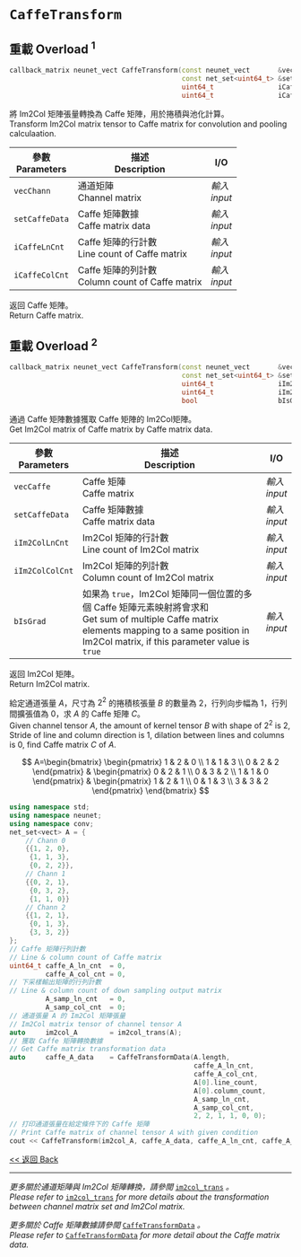 # `CaffeTransform`

## 重載 Overload $^1$

```c++
callback_matrix neunet_vect CaffeTransform(const neunet_vect       &vecChann,
                                           const net_set<uint64_t> &setCaffeData,
                                           uint64_t                iCaffeLnCnt,
                                           uint64_t                iCaffeColCnt);
```

將 Im2Col 矩陣張量轉換為 Caffe 矩陣，用於捲積與池化計算。\
Transform Im2Col matrix tensor to Caffe matrix for convolution and pooling calculaation.

參數<br>Parameters|描述<br>Description|I/O
-|-|-
`vecChann`|通道矩陣<br>Channel matrix|*輸入<br>input*
`setCaffeData`|Caffe 矩陣數據<br>Caffe matrix data|*輸入<br>input*
`iCaffeLnCnt`|Caffe 矩陣的行計數<br>Line count of Caffe matrix|*輸入<br>input*
`iCaffeColCnt`|Caffe 矩陣的列計數<br>Column count of Caffe matrix|*輸入<br>input*

返回 Caffe 矩陣。\
Return Caffe matrix.

## 重載 Overload $^2$

```c++
callback_matrix neunet_vect CaffeTransform(const neunet_vect       &vecCaffe,
                                           const net_set<uint64_t> &setCaffeData,
                                           uint64_t                iIm2ColLnCnt,
                                           uint64_t                iIm2ColColCnt,
                                           bool                    bIsGrad);
```

通過 Caffe 矩陣數據獲取 Caffe 矩陣的 Im2Col矩陣。\
Get Im2Col matrix of Caffe matrix by Caffe matrix data.

參數<br>Parameters|描述<br>Description|I/O
-|-|-
`vecCaffe`|Caffe 矩陣<br>Caffe matrix|*輸入<br>input*
`setCaffeData`|Caffe 矩陣數據<br>Caffe matrix data|*輸入<br>input*
`iIm2ColLnCnt`|Im2Col 矩陣的行計數<br>Line count of Im2Col matrix|*輸入<br>input*
`iIm2ColColCnt`|Im2Col 矩陣的列計數<br>Column count of Im2Col matrix|*輸入<br>input*
`bIsGrad`|如果為 `true`，Im2Col 矩陣同一個位置的多個 Caffe 矩陣元素映射將會求和<br>Get sum of multiple Caffe matrix elements mapping to a same position in Im2Col matrix, if this parameter value is `true`|*輸入<br>input*

返回 Im2Col 矩陣。\
Return Im2Col matrix.

給定通道張量 $A$，尺寸為 $2^2$ 的捲積核張量 $B$ 的數量為 $2$，行列向步幅為 $1$，行列間擴張值為 $0$，求 $A$ 的 Caffe 矩陣 $C$。\
Given channel tensor $A$, the amount of kernel tensor $B$ with shape of $2^2$ is $2$, Stride of line and column direction is $1$, dilation between lines and columns is $0$, find Caffe matrix $C$ of $A$.

$$
A=\begin{bmatrix} \begin{pmatrix}
    1 & 2 & 0 \\
    1 & 1 & 3 \\
    0 & 2 & 2
\end{pmatrix} & \begin{pmatrix}
    0 & 2 & 1 \\
    0 & 3 & 2 \\
    1 & 1 & 0
\end{pmatrix} & \begin{pmatrix}
    1 & 2 & 1 \\
    0 & 1 & 3 \\
    3 & 3 & 2
\end{pmatrix} \end{bmatrix}
$$

```c++
using namespace std;
using namespace neunet;
using namespace conv;
net_set<vect> A = {
    // Chann 0
    {{1, 2, 0},
     {1, 1, 3},
     {0, 2, 2}},
    // Chann 1
    {{0, 2, 1},
     {0, 3, 2},
     {1, 1, 0}}
    // Chann 2
    {{1, 2, 1},
     {0, 1, 3},
     {3, 3, 2}}
};
// Caffe 矩陣行列計數
// Line & column count of Caffe matrix
uint64_t caffe_A_ln_cnt  = 0,
         caffe_A_col_cnt = 0,
// 下采樣輸出矩陣的行列計數
// Line & column count of down sampling output matrix
         A_samp_ln_cnt   = 0,
         A_samp_col_cnt  = 0;
// 通道張量 A 的 Im2Col 矩陣張量
// Im2Col matrix tensor of channel tensor A
auto     im2col_A        = im2col_trans(A);
// 獲取 Caffe 矩陣轉換數據
// Get Caffe matrix transformation data
auto     caffe_A_data    = CaffeTransformData(A.length,
                                              caffe_A_ln_cnt,
                                              caffe_A_col_cnt,
                                              A[0].line_count,
                                              A[0].column_count,
                                              A_samp_ln_cnt,
                                              A_samp_col_cnt,
                                              2, 2, 1, 1, 0, 0);
// 打印通道張量在給定條件下的 Caffe 矩陣
// Print Caffe matrix of channel tensor A with given condition
cout << CaffeTransform(im2col_A, caffe_A_data, caffe_A_ln_cnt, caffe_A_col_cnt) << endl;
```

[<< 返回 Back](cover.md)

---

*更多關於通道矩陣與 Im2Col 矩陣轉換，請參閲* [`im2col_trans`](../ToolFunction/im2col_trans.md) *。*\
*Please refer to* [`im2col_trans`](../ToolFunction/im2col_trans.md) *for more details about the transformation between channel matrix set and Im2Col matrix.*

*更多關於 Caffe 矩陣數據請參閲* [`CaffeTransformData`](CaffeTransformData.md) *。*\
*Please refer to* [`CaffeTransformData`](CaffeTransformData.md) *for more detail about the Caffe matrix data.*
